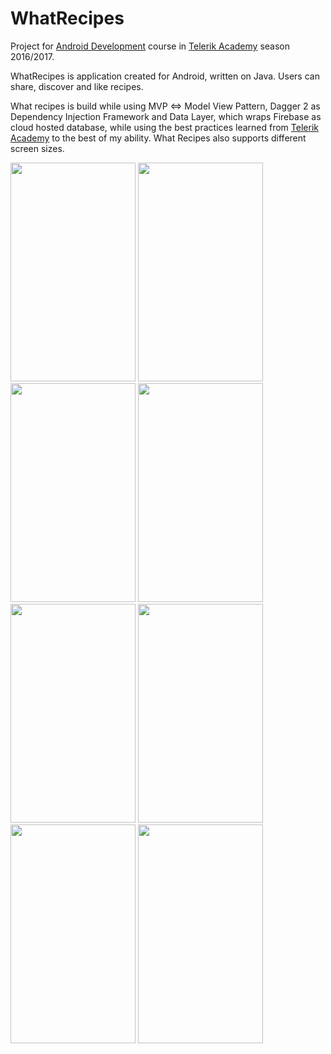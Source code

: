 # WhatRecipes

Project for [Android Development](https://github.com/TelerikAcademy/Mobile-Applications-for-Android) course in [Telerik Academy](www.telerikacademy.com) season 2016/2017.

WhatRecipes is application created for Android, written on Java. Users can share, discover and like recipes. 

What recipes is build while using MVP <=> Model View Pattern, Dagger 2 as Dependency Injection Framework and Data Layer, which wraps Firebase as cloud hosted database, while using the best practices learned from [Telerik Academy](www.telerikacademy.com) to the best of my ability. What Recipes also supports different screen sizes.

<img src="http://i.imgur.com/Z41vQrL.jpg" width="200" height="350" />
<img src="http://i.imgur.com/g53Du53.png" width="200" height="350" />
<img src="http://i.imgur.com/W1Ujqjr.png" width="200" height="350" />
<img src="http://i.imgur.com/PYeoGsU.png" width="200" height="350" />
<img src="http://i.imgur.com/qVZYsPZ.png" width="200" height="350" />
<img src="http://i.imgur.com/rjFu2bW.png" width="200" height="350" />
<img src="http://i.imgur.com/6HqUfP1.png" width="200" height="350" />
<img src="http://i.imgur.com/d4BPAuu.png" width="200" height="350" />






